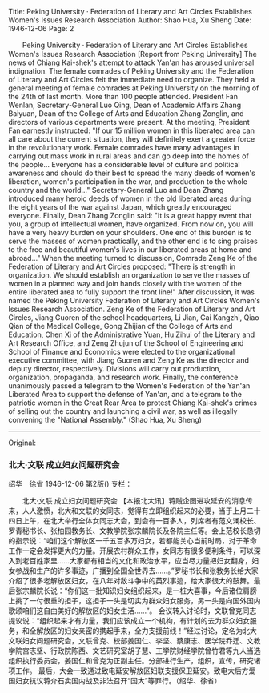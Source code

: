 Title: Peking University · Federation of Literary and Art Circles Establishes Women's Issues Research Association
Author: Shao Hua, Xu Sheng
Date: 1946-12-06
Page: 2

　　Peking University · Federation of Literary and Art Circles
    Establishes Women's Issues Research Association
    [Report from Peking University] The news of Chiang Kai-shek's attempt to attack Yan'an has aroused universal indignation. The female comrades of Peking University and the Federation of Literary and Art Circles felt the immediate need to organize. They held a general meeting of female comrades at Peking University on the morning of the 24th of last month. More than 100 people attended. President Fan Wenlan, Secretary-General Luo Qing, Dean of Academic Affairs Zhang Baiyuan, Dean of the College of Arts and Education Zhang Zonglin, and directors of various departments were present. At the meeting, President Fan earnestly instructed: "If our 15 million women in this liberated area can all care about the current situation, they will definitely exert a greater force in the revolutionary work. Female comrades have many advantages in carrying out mass work in rural areas and can go deep into the homes of the people... Everyone has a considerable level of culture and political awareness and should do their best to spread the many deeds of women's liberation, women's participation in the war, and production to the whole country and the world..." Secretary-General Luo and Dean Zhang introduced many heroic deeds of women in the old liberated areas during the eight years of the war against Japan, which greatly encouraged everyone. Finally, Dean Zhang Zonglin said: "It is a great happy event that you, a group of intellectual women, have organized. From now on, you will have a very heavy burden on your shoulders. One end of this burden is to serve the masses of women practically, and the other end is to sing praises to the free and beautiful women's lives in our liberated areas at home and abroad..."
    When the meeting turned to discussion, Comrade Zeng Ke of the Federation of Literary and Art Circles proposed: "There is strength in organization. We should establish an organization to serve the masses of women in a planned way and join hands closely with the women of the entire liberated area to fully support the front line!" After discussion, it was named the Peking University Federation of Literary and Art Circles Women's Issues Research Association. Zeng Ke of the Federation of Literary and Art Circles, Jiang Guoren of the school headquarters, Li Jian, Cai Kangzhi, Qiao Qian of the Medical College, Gong Zhijian of the College of Arts and Education, Chen Xi of the Administrative Yuan, Hu Zihui of the Literary and Art Research Office, and Zeng Zhujun of the School of Engineering and School of Finance and Economics were elected to the organizational executive committee, with Jiang Guoren and Zeng Ke as the director and deputy director, respectively. Divisions will carry out production, organization, propaganda, and research work.
    Finally, the conference unanimously passed a telegram to the Women's Federation of the Yan'an Liberated Area to support the defense of Yan'an, and a telegram to the patriotic women in the Great Rear Area to protest Chiang Kai-shek's crimes of selling out the country and launching a civil war, as well as illegally convening the "National Assembly." (Shao Hua, Xu Sheng)



<hr /> 

Original: 


### 北大·文联  成立妇女问题研究会
绍华　徐省
1946-12-06
第2版()
专栏：

　　北大·文联
    成立妇女问题研究会
    【本报北大讯】蒋贼企图进攻延安的消息传来，人人激愤，北大和文联的女同志，觉得有立即组织起来的必要，当于上月二十四日上午，在北大举行全体女同志大会，到会有一百多人，列席者有范文澜校长、罗青秘书长、张柏园教务长、文教学院张宗麟院长及各院主任等。会上范校长恳切的指示说：“咱们这个解放区一千五百多万妇女，若都能关心当前时局，对于革命工作一定会发挥更大的力量。开展农村群众工作，女同志有很多便利条件，可以深入到老百姓家里……大家都有相当的文化和政治水平，应当尽力量把妇女翻身，妇女参战和生产的许多事迹，广播到全国全世界去……。”罗秘书长和张教务长给大家介绍了很多老解放区妇女，在八年对敌斗争中的英烈事迹，给大家很大的鼓舞。最后张宗麟院长说：“你们这一批知识妇女组织起来，是一桩大喜事，今后诸位肩膀上挑了一付很重的担子，这担子一头是切实为群众妇女服务，另一头是向国外国内歌颂咱们这自由美好的解放区的妇女生活……”。
    会议转入讨论时，文联曾克同志提议说：“组织起来才有力量，我们应该成立一个机构，有计划的去为群众妇女服务，和全解放区的妇女亲密的携起手来，全力支援前线！”经过讨论，定名为北大文联妇女问题研究会，文联曾克、校部姜国仁、李坚、蔡康志、医学院乔迁、文教学院宫志坚、行政院陈西、文艺研究室胡子慧、工学院财经学院曾竹君等九人当选组织执行委员会，姜国仁和曾克为正副主任。分部进行生产，组织，宣传，研究诸项工作。
    最后，大会一致通过致电延安解放区妇联支援保卫延安。致电大后方爱国妇女抗议蒋介石卖国内战及非法召开“国大”等罪行。（绍华、徐省）
